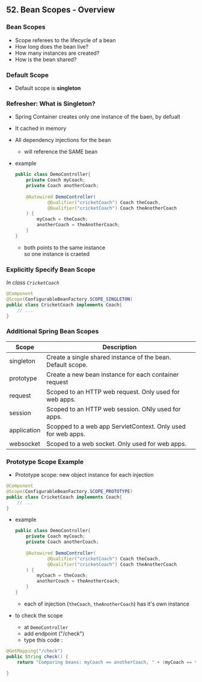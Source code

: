 ## 52. Bean Scopes - Overview

### Bean Scopes 
* Scope referees to the lifecycle of a bean
* How long does the bean live? 
* How many instances are created?
* How is the bean shared? 

### Default Scope 
* Default scope is **singleton**

### Refresher: What is Singleton? 
* Spring Container creates only one instance of the baen, by defualt 
* It cached in memory
* All dependency injections for the bean
  * will reference the SAME bean 

* example 
    ```java
    public class DemoController{
        private Coach myCoach; 
        private Coach anotherCoach;
        
        @Autowired DemoController(
                @Qualifier("cricketCoach") Coach theCoach,
                @Qualifier("cricketCoach") Coach theAnotherCoach
        ) {
            myCoach = theCoach;
            anotherCoach = theAnotherCoach; 
        }
    }
    ```
  * both points to the same instance  
so one instance is craeted

### Explicitly Specify Bean Scope
_In class `CricketCoach`_
```java
@Component
@Scope(ConfigurableBeanFactory.SCOPE_SINGLETON)
public class CricketCoach implements Coach{
    // ... 
}
```

### Additional Spring Bean Scopes 
| Scope       | Description                                                  |
|-------------|--------------------------------------------------------------|
| singleton   | Create a single shared instance of the bean. Default scope.  |
| prototype   | Create a new bean instance for each container request        |
| request     | Scoped to an HTTP web request. Only used for web apps.       |
| session     | Scoped to an HTTP web session. ONly used for apps.           |
| application | Scopped to a web app ServletContext. Only used for web apps. |
| websocket   | Scoped to a web socket. Only used for web apps.              | 

### Prototype Scope Example 
* Prototype scope: new object instance for each injection 
```java
@Component
@Scope(ConfigurableBeanFactory.SCOPE_PROTOTYPE)
public class CricketCoach implements Coach{
    // ... 
}
```
* example 
    ```java
    public class DemoController{
        private Coach myCoach; 
        private Coach anotherCoach;
        
        @Autowired DemoController(
                @Qualifier("cricketCoach") Coach theCoach,
                @Qualifier("cricketCoach") Coach theAnotherCoach
        ) {
            myCoach = theCoach;
            anotherCoach = theAnotherCoach; 
        }
    }
    ```
  * each of injection (`theCoach`, `theAnotherCoach`) has it's own instance
  
* to check the scope  
  * at `DemoController`
  * add endpoint ("/check")
  * type this code : 
```java
@GetMapping("/check")
public String check() {
    return "Comparing beans: myCoach == anotherCoach, " + (myCoach == theAnotherCoach); 
    
}
 ```
